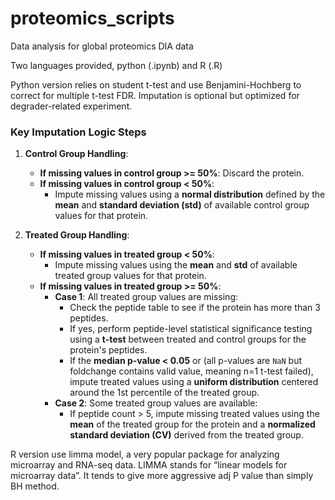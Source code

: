 # proteomics_scripts
Data analysis for global proteomics DIA data

Two languages provided, python (.ipynb) and R (.R)

Python version relies on student t-test and use Benjamini-Hochberg to correct for multiple t-test FDR. Imputation is optional but optimized for degrader-related experiment.

### Key Imputation Logic Steps

1. **Control Group Handling**:
    - **If missing values in control group >= 50%**: Discard the protein.
    - **If missing values in control group < 50%**:
        - Impute missing values using a **normal distribution** defined by the **mean** and **standard deviation (std)** of available control group values for that protein.

2. **Treated Group Handling**:
    - **If missing values in treated group < 50%**:
        - Impute missing values using the **mean** and **std** of available treated group values for that protein.
    - **If missing values in treated group >= 50%**:
        - **Case 1**: All treated group values are missing:
            - Check the peptide table to see if the protein has more than 3 peptides.
            - If yes, perform peptide-level statistical significance testing using a **t-test** between treated and control groups for the protein's peptides.
            - If the **median p-value < 0.05** or (all p-values are `NaN` but foldchange contains valid value, meaning n=1 t-test failed), impute treated values using a **uniform distribution** centered around the 1st percentile of the treated group.
        - **Case 2**: Some treated group values are available:
            - If peptide count > 5, impute missing treated values using the **mean** of the treated group for the protein and a **normalized standard deviation (CV)** derived from the treated group.




R version use limma model, a very popular package for analyzing microarray and RNA-seq data. 
LIMMA stands for “linear models for microarray data”. It tends to give more aggressive adj P value than simply BH method.
